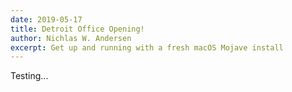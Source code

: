 ```yaml
---
date: 2019-05-17
title: Detroit Office Opening!
author: Nichlas W. Andersen
excerpt: Get up and running with a fresh macOS Mojave install
---
```


Testing...

